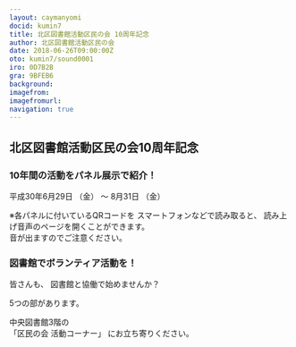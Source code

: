 ```yaml
---
layout: caymanyomi
docid: kumin7
title: 北区図書館活動区民の会 10周年記念
author: 北区図書館活動区民の会
date: 2018-06-26T09:00:00Z
oto: kumin7/sound0001
iro: 0D7B2B
gra: 9BFEB6
background: 
imagefrom: 
imagefromurl: 
navigation: true
---
```

   
## <span data-dur="3.312" data-begin="0.000">北区図書館活動区民の会</span><span data-dur="2.327" data-begin="3.312">10周年記念</span>

<!--span data-dur="1.641" data-begin="5.639">読み上げ時間</span>
<span data-dur="2.986" data-begin="7.280">約1分15秒消す</span-->

### <span data-dur="2.273" data-begin="10.266">10年間の活動を</span><span data-dur="2.89" data-begin="12.539">パネル展示で紹介！</span>

<span data-dur="3.71" data-begin="15.429">平成30年6月29日</span>
<span data-dur="1.272" data-begin="19.139">（金）</span>
<span data-dur="0.809" data-begin="20.411">～</span>
<span data-dur="2.362" data-begin="21.220">8月31日</span>
<span data-dur="2.621" data-begin="23.582">（金）</span>

<span data-dur="3.389" data-begin="26.203">※各パネルに付いているQRコードを</span>
<span data-dur="2.496" data-begin="29.592">スマートフォンなどで読み取ると、</span>
<span data-dur="4.95" data-begin="32.088">読み上げ音声のページを開くことができます。</span>  
<span data-dur="4.765" data-begin="37.038">音が出ますのでご注意ください。</span>

### <span data-dur="3.774" data-begin="41.803">図書館でボランティア活動を！</span>

<span data-dur="1.296" data-begin="45.577">皆さんも、</span>
<span data-dur="3.99" data-begin="46.873">図書館と協働で始めませんか？</span>

<span data-dur="3.203" data-begin="50.863">5つの部があります。</span>

<span data-dur="2.336" data-begin="54.066">中央図書館3階の</span>  
<span data-dur="1.383" data-begin="56.402">「区民の会</span>
<span data-dur="1.624" data-begin="57.785">活動コーナー」</span>
<span data-dur="3.44" data-begin="59.409">にお立ち寄りください。</span>

<!--span data-dur="1.127" data-begin="62.849">以上で、</span>
<span data-dur="3.312" data-begin="63.976">北区図書館活動区民の会</span>
<span data-dur="1.827" data-begin="67.288">10周年記念</span>
<span data-dur="3.389" data-begin="69.115">の読み上げを終わります消す。</span-->
